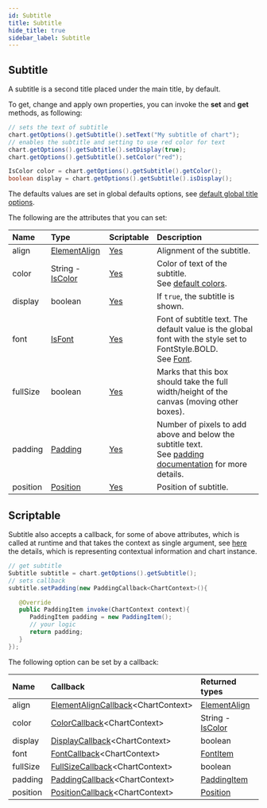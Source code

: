 ```yaml
---
id: Subtitle
title: Subtitle
hide_title: true
sidebar_label: Subtitle
---
```


## Subtitle

A subtitle is a second title placed under the main title, by default.

To get, change and apply own properties, you can invoke the **set** and **get** methods, as following:

```java
// sets the text of subtitle
chart.getOptions().getSubtitle().setText("My subtitle of chart");
// enables the subtitle and setting to use red color for text
chart.getOptions().getSubtitle().setDisplay(true);
chart.getOptions().getSubtitle().setColor("red");

IsColor color = chart.getOptions().getSubtitle().getColor();
boolean display = chart.getOptions().getSubtitle().isDisplay();
```

The defaults values are set in global defaults options, see [default global title options](../defaults/DefaultsCharts#subtitle).

The following are the attributes that you can set:

| Name | Type | Scriptable | Description
| :- | :- | :- | :-
| align | [ElementAlign](https://pepstock-org.github.io/Charba/4.2/org/pepstock/charba/client/enums/ElementAlign.html) | [Yes](#scriptable) | Alignment of the subtitle.
| color | String - [IsColor](https://pepstock-org.github.io/Charba/4.2/org/pepstock/charba/client/colors/IsColor.html) | [Yes](#scriptable) | Color of text of the subtitle.<br/>See [default colors](../defaults/DefaultsCharts#commons-charts-options). 
| display | boolean | [Yes](#scriptable) | If `true`, the subtitle is shown.
| font | [IsFont](https://pepstock-org.github.io/Charba/4.2/org/pepstock/charba/client/options/IsFont.html) | [Yes](#scriptable) | Font of subtitle text. The default value is the global font with the style set to FontStyle.BOLD.<br/>See [Font](../defaults/DefaultsCharts#font).
| fullSize | boolean | [Yes](#scriptable) | Marks that this box should take the full width/height of the canvas (moving other boxes).
| padding | [Padding](https://pepstock-org.github.io/Charba/4.2/org/pepstock/charba/client/configuration/Padding.html) | [Yes](#scriptable) | Number of pixels to add above and below the subtitle text.<br/>See [padding documentation](Commons#padding) for more details.
| position | [Position](https://pepstock-org.github.io/Charba/4.2/org/pepstock/charba/client/enums/Position.html) | [Yes](#scriptable) | Position of subtitle.

## Scriptable

Subtitle also accepts a callback, for some of above attributes, which is called at runtime and that takes the context as single argument, see [here](ScriptableOptions#chart-context) the details, which is representing contextual information and chart instance.

```java
// get subtitle
Subtitle subtitle = chart.getOptions().getSubtitle();
// sets callback
subtitle.setPadding(new PaddingCallback<ChartContext>(){

   @Override
   public PaddingItem invoke(ChartContext context){
      PaddingItem padding = new PaddingItem(); 
      // your logic
      return padding;
   }
});
```

The following option can be set by a callback:

| Name | Callback | Returned types
| :- | :- | :- 
| align | [ElementAlignCallback](https://pepstock-org.github.io/Charba/4.2/org/pepstock/charba/client/callbacks/ElementAlignCallback.html)&lt;ChartContext&gt; | [ElementAlign](https://pepstock-org.github.io/Charba/4.2/org/pepstock/charba/client/enums/ElementAlign.html)
| color | [ColorCallback](https://pepstock-org.github.io/Charba/4.2/org/pepstock/charba/client/callbacks/ColorCallback.html)&lt;ChartContext&gt; | String - [IsColor](https://pepstock-org.github.io/Charba/4.2/org/pepstock/charba/client/colors/IsColor.html)
| display | [DisplayCallback](https://pepstock-org.github.io/Charba/4.2/org/pepstock/charba/client/callbacks/DisplayCallback.html)&lt;ChartContext&gt; | boolean
| font | [FontCallback](https://pepstock-org.github.io/Charba/4.2/org/pepstock/charba/client/callbacks/FontCallback.html)&lt;ChartContext&gt; | [FontItem](https://pepstock-org.github.io/Charba/4.2/org/pepstock/charba/client/items/FontItem.html)
| fullSize | [FullSizeCallback](https://pepstock-org.github.io/Charba/4.2/org/pepstock/charba/client/callbacks/FullSizeCallback.html)&lt;ChartContext&gt; | boolean
| padding | [PaddingCallback](https://pepstock-org.github.io/Charba/4.2/org/pepstock/charba/client/callbacks/PaddingCallback.html)&lt;ChartContext&gt; | [PaddingItem](https://pepstock-org.github.io/Charba/4.2/org/pepstock/charba/client/items/PaddingItem.html)
| position | [PositionCallback](https://pepstock-org.github.io/Charba/4.2/org/pepstock/charba/client/callbacks/PositionCallback.html)&lt;ChartContext&gt; | [Position](https://pepstock-org.github.io/Charba/4.2/org/pepstock/charba/client/enums/Position.html)
